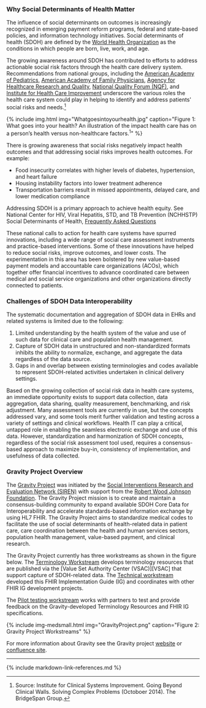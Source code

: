 ### Why Social Determinants of Health Matter

The influence of social determinants on outcomes is increasingly recognized in emerging payment reform programs, federal and state-based policies, and information technology initiatives.  Social determinants of health (SDOH) are defined by the [World Health Organization](https://www.who.int/) as the conditions in which people are born, live, work, and age.

The growing awareness around SDOH has contributed to efforts to address actionable social risk factors through the health care delivery system.  Recommendations from national groups, including the [American Academy of Pediatrics](https://www.aap.org/), [American Academy of Family Physicians](https://www.aafp.org/), [Agency for Healthcare Research and Quality](https://www.ahrq.gov/), [National Quality Forum (NQF)](https://www.qualityforum.org/), and [Institute for Health Care Improvement](http://www.ihi.org/) underscore the various roles the health care system could play in helping to identify and address patients' social risks and needs.[^1]

{% include img.html img="Whatgoesintoyourhealth.jpg" caption="Figure 1: What goes into your health? An illustration of the impact health care has on a person’s health versus non-healthcare factors.<sup>1</sup>" %}

There is growing awareness that social risks negatively impact health outcomes and that addressing social risks improves health outcomes.  For example:
* Food insecurity correlates with higher levels of diabetes, hypertension, and heart failure
* Housing instability factors into lower treatment adherence
* Transportation barriers result in missed appointments, delayed care, and lower medication compliance

Addressing SDOH is a primary approach to achieve health equity. See National Center for HIV, Viral Hepatitis, STD, and TB Prevention (NCHHSTP) Social Determinants of Health, [Frequently Asked Questions](https://www.cdc.gov/nchhstp/socialdeterminants/faq.html)

These national calls to action for health care systems have spurred innovations, including a wide range of social care assessment instruments and practice-based interventions.   Some of these innovations have helped to reduce social risks, improve outcomes, and lower costs.   The experimentation in this area has been bolstered by new value-based payment models and accountable care organizations (ACOs), which together offer financial incentives to advance coordinated care between medical and social service organizations and other organizations directly connected to patients.
### Challenges of SDOH Data Interoperability
The systematic documentation and aggregation of SDOH data in EHRs and related systems is limited due to the following:

1.	Limited understanding by the health system of the value and use of such data for clinical care and population health management.
2.	Capture of SDOH data in unstructured and non-standardized formats inhibits the ability to normalize, exchange, and aggregate the data regardless of the data source.
3.	Gaps in and overlap between existing terminologies and codes available to represent SDOH-related activities undertaken in clinical delivery settings.

Based on the growing collection of social risk data in health care systems, an immediate opportunity exists to support data collection, data aggregation, data sharing, quality measurement, benchmarking, and risk adjustment.   Many assessment tools are currently in use, but the concepts addressed vary, and some tools merit further validation and testing across a variety of settings and clinical workflows.  Health IT can play a critical, untapped role in enabling the seamless electronic exchange and use of this data.  However, standardization and harmonization of SDOH concepts, regardless of the social risk assessment tool used, requires a consensus-based approach to maximize buy-in, consistency of implementation, and usefulness of data collected.

### Gravity Project Overview
The [Gravity Project](https://thegravityproject.net/) was initiated by the [Social Interventions Research and Evaluation Network (SIREN)](https://chc.ucsf.edu/siren) with support from the [Robert Wood Johnson Foundation](https://www.rwjf.org/).   The Gravity Project mission is to create and maintain a consensus-building community to expand available SDOH Core Data for Interoperability and accelerate standards-based information exchange by using HL7 FHIR. The Gravity Project aims to standardize medical codes to facilitate the use of social determinants of health-related data in patient care, care coordination between the health and human services sectors, population health management, value-based payment, and clinical research.

The Gravity Project currently has three workstreams as shown in the figure below.  The [Terminology Workstream](https://confluence.hl7.org/display/GRAV/Terminology+Workstream+Dashboard)
develops terminology resources that are published via the [Value Set Authority Center (VSAC)][VSAC] that support capture of SDOH-related data.  The [Technical workstream](https://confluence.hl7.org/display/GRAV/Technical+Workstream+Dashboard) developed this FHIR Implementation Guide (IG) and coordinates with other FHIR IG development projects.

The [Pilot testing workstream](https://confluence.hl7.org/display/GRAV/Gravity+Project+Pilots+Affinity+Group+Home) works with partners to test and provide feedback on the Gravity-developed Terminology Resources and FHIR IG specifications.

{% include img-medsmall.html img="GravityProject.png" caption="Figure 2: Gravity Project Workstreams" %}

For more information about Gravity see the Gravity project [website](https://thegravityproject.net/) or [confluence site](https://confluence.hl7.org/display/GRAV/Join+the+Gravity+Project).

----------------------------------------------------------------------
[^1]: Source: Institute for Clinical Systems Improvement.  Going Beyond Clinical Walls.  Solving Complex Problems (Octoboer 2014).  The BridgeSpan Group.

{% include markdown-link-references.md %}